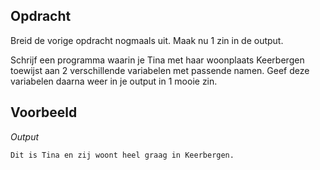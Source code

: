 ## Opdracht

Breid de vorige opdracht nogmaals uit. Maak nu 1 zin in de output.

Schrijf een programma waarin je Tina met haar woonplaats Keerbergen toewijst aan 2 verschillende variabelen met passende namen. Geef deze variabelen daarna weer in je output in 1 mooie zin.


## Voorbeeld

*Output*
```
Dit is Tina en zij woont heel graag in Keerbergen.
```

